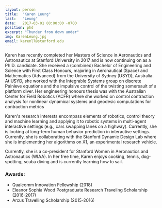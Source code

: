 ```yaml
---
layout: person
title:  "Karen Leung"
last:   "Leung"
date:   2017-03-01 00:00:00 -0700
position: phd
excerpt: "Thunder from down under"
img: KarenLeung.jpg
email: karenl7@stanford.edu
---
```


Karen has recently completed her Masters of Science in Aeronautics and Astronautics at Stanford University in 2017 and is now continuing on as a Ph.D. candidate. She received a (combined) Bachelor of Engineering and Science with First Class Honours, majoring in Aeronautical (Space) and Mathematics (Advanced) from the University of Sydney (USYD), Australia. At USYD, she worked with the Integrable Systems group on discrete Painleve equations and the impulsive control of the twisting somersault of a platform diver. Her engineering honours thesis was with the Australian Center for Field Robotics (ACFR) where she worked on control contraction analysis for nonlinear dynamical systems and geodesic computations for contraction metrics 

Karen's research interests encompass elements of robotics, control theory and machine learning and applying it to robotic systems in multi-agent interactive settings (e.g., cars swapping lanes on a highway). Currently, she is looking at long-term human behavior prediction in interactive settings. Currently, she is collaborating with the Stanford Dynamic Design Lab where she is implementing her algorithms on X1, an experimental research vehicle.

Currently, she is a co-president for Stanford Women in Aeronautics and Astronautics (WIAA). In her free time, Karen enjoys cooking, tennis, dog-spotting, scuba diving and is currently learning how to sail.


### Awards:
- Qualcomm Innovation Fellowship (2018)
- Eleanor Sophia Wood Postgraduate Research Traveling Scholarship (2016-2017)
- Arcus Travelling Scholarship (2015-2016)

